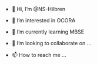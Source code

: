 - 👋 Hi, I’m @NS-Hilbren

- 👀 I’m interested in OCORA

- 🌱 I’m currently learning MBSE

- 💞️ I’m looking to collaborate on ...

- 📫 How to reach me ...

<!---
NS-Hilbren/NS-Hilbren is a ✨ special ✨ repository because its `README.md` (this file) appears on your GitHub profile.
You can click the Preview link to take a look at your changes.
--->
